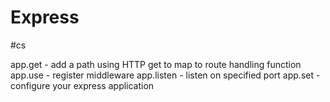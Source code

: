 # Express
#cs 


app.get - add a path using HTTP get to map to route handling function
app.use - register middleware
app.listen - listen on specified port
app.set - configure your express application
